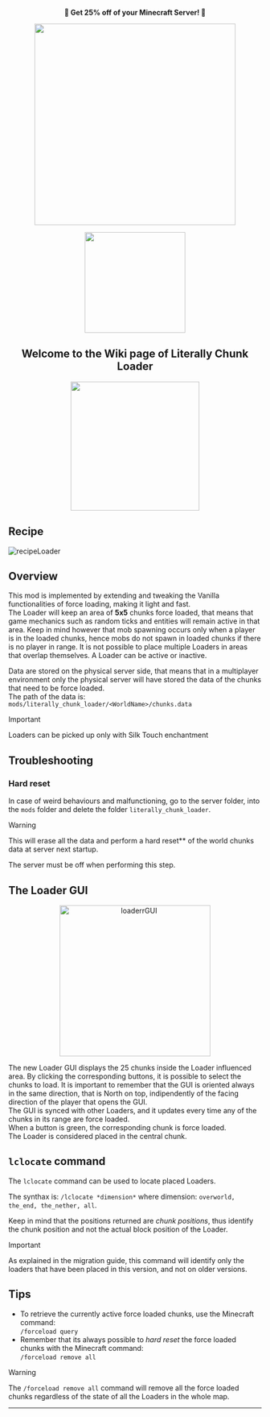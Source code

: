 <p align="center"><b>📢 Get 25% off of your Minecraft Server! 📢</b></p>
<p align="center">
  <img src="https://solar-digital.com/images/portfolio/120/thumb/bisect-hosting.gif" width="400">
</p>

<p align="center">
    <a href="https://url-shortener.curseforge.com/RVxje" target="_blank">  
        <img src="https://github.com/user-attachments/assets/55cd0dd6-968f-4b4b-bb39-85fc05547f37" width="200"/>
    </a>
</p>


<h2 align="center">Welcome to the Wiki page of Literally Chunk Loader</h2>
<p align="center">
<img src="https://user-images.githubusercontent.com/31132987/80125195-a13b6d80-8591-11ea-828f-1ac07a1ac498.png" width="256">
</p>

## Recipe

![recipeLoader](https://user-images.githubusercontent.com/31132987/80126114-e8762e00-8592-11ea-97ae-04ca2284bba6.png)

## Overview

This mod is implemented by extending and tweaking the Vanilla functionalities of force loading,
making it light and fast.  
The Loader will keep an area of **5x5** chunks force loaded, that means that game mechanics such as
random ticks and entities will remain active in that area. Keep in mind however that mob spawning
occurs only when a player is in the loaded chunks, hence mobs do not spawn in loaded chunks if there
is no player in range.
It is not possible to place multiple Loaders in areas that overlap themselves.
A Loader can be active or inactive.

Data are stored on the physical server side, that means that in a multiplayer environment only the
physical server will have stored the data of the chunks that need to be force loaded.  
The path of the data is:  `mods/literally_chunk_loader/<WorldName>/chunks.data`


> [!IMPORTANT]
> Loaders can be picked up only with Silk Touch enchantment

## Troubleshooting

### Hard reset

In case of weird behaviours and malfunctioning, go to the server folder, into the `mods`
folder and delete the folder `literally_chunk_loader`.
> [!WARNING]
> This will erase all the data and perform a hard reset** of the world chunks data at server next
> startup.

The server must be off when performing this step.

## The Loader GUI

<p align="center">
  <img width="300" alt="loaderrGUI" src="https://user-images.githubusercontent.com/31132987/106477129-1c7a6a00-64a8-11eb-9319-d51379206107.png">
</p>

The new Loader GUI displays the 25 chunks inside the Loader influenced area. By clicking the
corresponding buttons, it is possible to select the chunks to load. It is important to remember that
the GUI is oriented always in the same direction, that is North on top, indipendently of the facing
direction of the player that opens the GUI.   
The GUI is synced with other Loaders, and it updates every time any of the chunks in its range are
force loaded.    
When a button is green, the corresponding chunk is force loaded.    
The Loader is considered placed in the central chunk.

## `lclocate` command

The `lclocate` command can be used to locate placed Loaders.

The synthax is: `/lclocate *dimension*` where dimension: `overworld, the_end,
the_nether, all`.

Keep in mind that the positions returned are *chunk positions*, thus identify the chunk position and
not the actual block position of the Loader.

> [!IMPORTANT]
> As explained in the migration guide, this command will identify only the loaders that have been
> placed in this version, and not on older versions.

## Tips

* To retrieve the currently active force loaded chunks, use the Minecraft command:   
  `/forceload query`
* Remember that its always possible to *hard reset* the force loaded chunks with the Minecraft
  command:  
  `/forceload remove all`
  
> [!WARNING]
> The `/forceload remove all` command will remove all the force loaded chunks regardless of the state of all
> the Loaders in the whole map.

---
